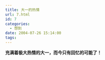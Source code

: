 ```yaml
---
title: 大一的热情
url: 7.html
id: 7
categories:
  - 想到
date: 2004-07-26 15:14:00
tags:
---
```


**充满着极大热情的大一，而今只有回忆的可能了！**